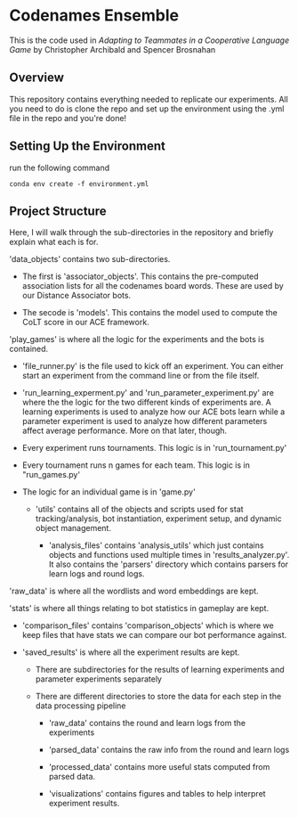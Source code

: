 # Codenames Ensemble

This is the code used in *Adapting to Teammates in a Cooperative Language Game* by Christopher Archibald and Spencer Brosnahan

## Overview 

This repository contains everything needed to replicate our experiments. All you need to do is clone the repo and set up the environment using the .yml file in the repo and you're done! 

## Setting Up the Environment

run the following command 

```
conda env create -f environment.yml
``` 

## Project Structure 

Here, I will walk through the sub-directories in the repository and briefly explain what each is for. 

'data_objects' contains two sub-directories. 

- The first is 'associator_objects'. This contains the pre-computed association lists for all the codenames board words. These are used by our Distance Associator bots. 

- The secode is 'models'. This contains the model used to compute the CoLT score in our ACE framework. 

'play_games' is where all the logic for the experiments and the bots is contained. 

- 'file_runner.py' is the file used to kick off an experiment. You can either start an experiment from the command line or from the file itself. 

- 'run_learning_experment.py' and 'run_parameter_experiment.py' are where the the logic for the two different kinds of experiments are. A learning experiments is used to analyze how our ACE bots learn while a parameter experiment is used to analyze how different parameters affect average performance. More on that later, though. 

- Every experiment runs tournaments. This logic is in 'run_tournament.py'

- Every tournament runs n games for each team. This logic is in "run_games.py'

- The logic for an individual game is in 'game.py' 

    - 'utils' contains all of the objects and scripts used for stat tracking/analysis, bot instantiation, experiment setup, and dynamic object management. 

        - 'analysis_files' contains 'analysis_utils' which just contains objects and functions used multiple times in 'results_analyzer.py'. It also contains the 'parsers' directory which contains parsers for learn logs and round logs. 

'raw_data' is where all the wordlists and word embeddings are kept. 

'stats' is where all things relating to bot statistics in gameplay are kept. 

- 'comparison_files' contains 'comparison_objects' which is where we keep files that have stats we can compare our bot performance against. 

- 'saved_results' is where all the experiment results are kept. 
    
    - There are subdirectories for the results of learning experiments and parameter experiments separately

    - There are different directories to store the data for each step in the data processing pipeline

        - 'raw_data' contains the round and learn logs from the experiments
        
        - 'parsed_data' contains the raw info from the round and learn logs

        - 'processed_data' contains more useful stats computed from parsed data. 

        - 'visualizations' contains figures and tables to help interpret experiment results. 





